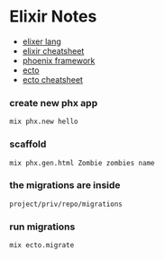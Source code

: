 
# Elixir Notes

* [elixer lang](https://elixir-lang.org/getting-started/introduction.html)
* [elixir cheatsheet](https://devhints.io/phoenix)
* [phoenix framework](https://hexdocs.pm/phoenix/api-reference.html)
* [ecto](https://hexdocs.pm/ecto/Ecto.html)
* [ecto cheatsheet](https://devhints.io/phoenix-migrations)

### create new phx app
```mix phx.new hello```

### scaffold
```mix phx.gen.html Zombie zombies name```

### the migrations are inside
```project/priv/repo/migrations```

### run migrations
```mix ecto.migrate```

